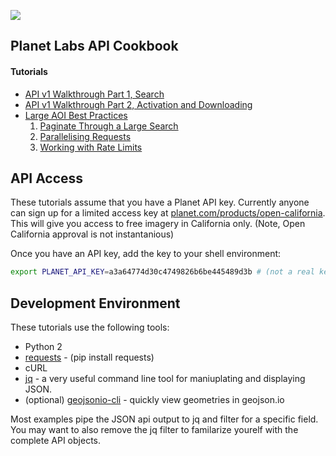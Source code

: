 
![](images/header1.jpg)

## Planet Labs API Cookbook

#### Tutorials

* [API v1 Walkthrough Part 1, Search](tutorials/intro_part_1_search.md)
*  [API v1 Walkthrough Part 2, Activation and Downloading](tutorials/intro_part_2_activation.md) 
*  [Large AOI Best Practices](tutorials/large_aoi_best_practices.md)
	1. [Paginate Through a Large Search](tutorials/large_aoi_best_practices.md#paginate)
	2. [Parallelising Requests](tutorials/large_aoi_best_practices.md#parallel)
	3. [Working with Rate Limits](tutorials/large_aoi_best_practices.md#rate)

## API Access
These tutorials assume that you have a Planet API key. Currently anyone can sign up for a limited access key at [planet.com/products/open-california](https://www.planet.com/products/open-california/). This will give you access to free imagery in California only. (Note, Open California approval is not instantanious)

Once you have an API key, add the key to your shell environment:


```sh
export PLANET_API_KEY=a3a64774d30c4749826b6be445489d3b # (not a real key)
```

## Development Environment

These tutorials use the following tools:
 
 * Python 2
 * [requests](http://docs.python-requests.org/en/master/) - (pip install requests)
 * cURL
 * [jq](https://stedolan.github.io/jq/) - a very useful command line tool for maniuplating and displaying JSON.
 * (optional) [geojsonio-cli](https://github.com/mapbox/geojsonio-cli) - quickly view geometries in geojson.io

Most examples pipe the JSON api output to jq and filter for a specific field. You may want to also remove the jq filter to familarize yourelf with the complete API objects.

